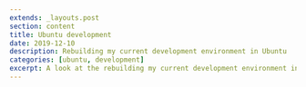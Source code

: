 ```yaml
---
extends: _layouts.post
section: content
title: Ubuntu development
date: 2019-12-10
description: Rebuilding my current development environment in Ubuntu
categories: [ubuntu, development]
excerpt: A look at the rebuilding my current development environment in Ubuntu.
---
```


